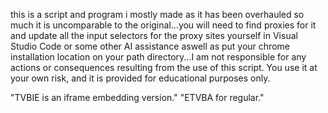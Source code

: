 this is a script and program i mostly made as it has been overhauled so much it is uncomparable to the original...you will need to find proxies for it and update all the input selectors for the proxy sites yourself in Visual Studio Code or some other AI assistance aswell as put your chrome installation location on your path directory...I am not responsible for any actions or consequences resulting from the use of this script. You use it at your own risk, and it is provided for educational purposes only. 

"TVBIE is an iframe embedding version."
"ETVBA for regular."
